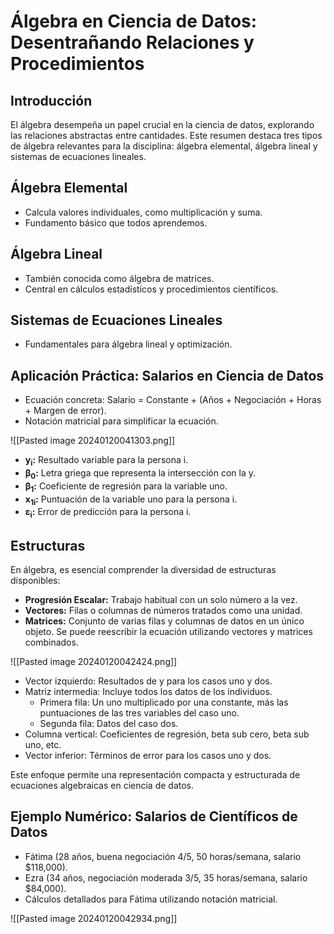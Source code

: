 # Álgebra en Ciencia de Datos: Desentrañando Relaciones y Procedimientos

## Introducción
El álgebra desempeña un papel crucial en la ciencia de datos, explorando las relaciones abstractas entre cantidades. Este resumen destaca tres tipos de álgebra relevantes para la disciplina: álgebra elemental, álgebra lineal y sistemas de ecuaciones lineales.

## Álgebra Elemental
- Calcula valores individuales, como multiplicación y suma.
- Fundamento básico que todos aprendemos.

## Álgebra Lineal
- También conocida como álgebra de matrices.
- Central en cálculos estadísticos y procedimientos científicos.

## Sistemas de Ecuaciones Lineales
- Fundamentales para álgebra lineal y optimización.

## Aplicación Práctica: Salarios en Ciencia de Datos
- Ecuación concreta: Salario = Constante + (Años + Negociación + Horas + Margen de error).
- Notación matricial para simplificar la ecuación.

![[Pasted image 20240120041303.png]]
- **y<sub>i</sub>:** Resultado variable para la persona i.
- **β<sub>0</sub>:** Letra griega que representa la intersección con la y.
- **β<sub>1</sub>:** Coeficiente de regresión para la variable uno.
- **x<sub>1i</sub>:** Puntuación de la variable uno para la persona i.
- **ε<sub>i</sub>:** Error de predicción para la persona i.


## Estructuras
En álgebra, es esencial comprender la diversidad de estructuras disponibles:

- **Progresión Escalar:** Trabajo habitual con un solo número a la vez.
- **Vectores:** Filas o columnas de números tratados como una unidad.
- **Matrices:** Conjunto de varias filas y columnas de datos en un único objeto. Se puede reescribir la ecuación utilizando vectores y matrices combinados.

![[Pasted image 20240120042424.png]]

  - Vector izquierdo: Resultados de y para los casos uno y dos.
  - Matriz intermedia: Incluye todos los datos de los individuos.
	  - Primera fila: Un uno multiplicado por una constante, más las puntuaciones de las tres variables del caso uno.
	  - Segunda fila: Datos del caso dos.
  - Columna vertical: Coeficientes de regresión, beta sub cero, beta sub uno, etc.
  - Vector inferior: Términos de error para los casos uno y dos.

Este enfoque permite una representación compacta y estructurada de ecuaciones algebraicas en ciencia de datos.


## Ejemplo Numérico: Salarios de Científicos de Datos 
- Fátima (28 años, buena negociación 4/5, 50 horas/semana, salario $118,000). 
- Ezra (34 años, negociación moderada 3/5, 35 horas/semana, salario $84,000). 
- Cálculos detallados para Fátima utilizando notación matricial.

![[Pasted image 20240120042934.png]]